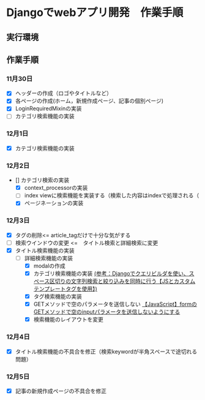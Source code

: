 # Djangoでwebアプリ開発　作業手順

## 実行環境


## 作業手順

### 11月30日
- [x] ヘッダーの作成（ロゴやタイトルなど）
- [x] 各ページの作成(ホーム，新規作成ページ、記事の個別ページ)
- [x] LoginRequiredMixinの実装
- [ ] カテゴリ検索機能の実装

### 12月1日
- [x] カテゴリ検索機能の実装

### 12月2日
- [] カテゴリ検索の実装
    - [x] context_processorの実装
    - [ ] index viewに検索機能を実装する（検索した内容はindexで処理される（
    - [x] ページネーションの実装 

### 12月3日
- [x] タグの削除<= article_tagだけで十分な気がする
- [ ] 検索ウインドウの変更 <=　タイトル検索と詳細検索に変更
-[x] タイトル検索機能の実装
    - [ ] 詳細検索機能の実装
        - [x] modalの作成
        - [x] カテゴリ検索機能の実装 [(参考：Djangoでクエリビルダを使い、スペース区切りの文字列検索と絞り込みを同時に行う【JSとカスタムテンプレートタグを使用】)](https://noauto-nolife.com/post/django-search-querybuilder-custom-templates-js/)
        - [x] タグ検索機能の実装
        - [x] GETメソッドで空のパラメータを送信しない [【JavaScript】formのGETメソッドで空のinputパラメータを送信しないようにする](https://into-the-program.com/javascript-dont-submit-empty-input-parameter-get-method-form/) 
        - [x] 検索機能のレイアウトを変更

### 12月4日
- [x] タイトル検索機能の不具合を修正（検索keywordが半角スペースで途切れる問題）

### 12月5日
- [x] 記事の新規作成ページの不具合を修正 